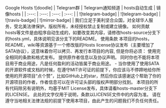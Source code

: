 Google Hosts ![doodle] | Telegram群 | Telegram通知频道 | hosts自动生成 | 镜像hosts | | :---: | :---: | :---: | :---: | | ![telegram-badge] | ![telegram-badge] | ![travis-badge] | ![mirror-badge] | 我们立足于美利坚合众国，对全球华人服务，受北美法律保护。版权所有，未经授权禁止复制或建立镜像。 如何贡献 hosts等文件是由程序自动生成的，如要改变其内容，请修改hosts-source分支下的hosts.yml，具体说明见该分支下的README。 使用条款 本项目的hosts，README，wiki等资源基于一个修改版的Hosts license协议发布（主要增加了SATA协议），这意味着你可以拷贝、再发行本项目的内容, 但是你将必须： 使用完全相同的条款和格式发布。 提供原作者信息以及协议声明。 同时你也不能将本项目用于商业用途，凡是任何盈利的活动皆属于商业用途。 - 当你使用了使用SATA的开源软件或文档的时候，在遵守MIT许可证的前提下，你应该马不停蹄地给你所使用的开源项目“点个赞”，比如GitHub上的star，然后你应该感谢这个帮助了你的开源项目的作者，作者信息可以在许可证头部的版权声明部分找到。 本项目的所有代码除另有说明外，均基于MIT License发布，具体请看hosts-master分支下的LICENSE。 此处的文字仅用于说明，条款以LICENSE文件中的内容为准。 请在遵守当地相关法律法规的前提下使用本项目，由此产生的问题我们不负任何责任。